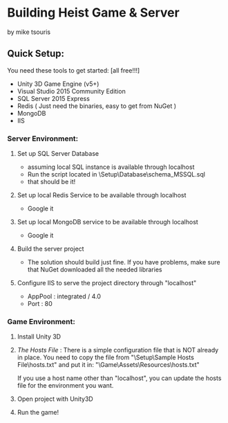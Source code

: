 # Building Heist Game & Server
by mike tsouris



## Quick Setup:


You need these tools to get started: [all free!!!]

- Unity 3D Game Engine (v5+)
- Visual Studio 2015 Community Edition
- SQL Server 2015 Express
- Redis ( Just need the binaries, easy to get from NuGet )
- MongoDB
- IIS


	
### Server Environment:

1. Set up SQL Server Database
	 - assuming local SQL instance is available through localhost
	 - Run the script located in  \Setup\Database\schema_MSSQL.sql
	 - that should be it!
	 
2. Set up local Redis Service to be available through localhost
	 - Google it
	 
3. Set up local MongoDB service to be available through localhost
	 - Google it
	 
4. Build the server project
	 - The solution should build just fine. If you have problems, make sure that NuGet downloaded all the needed libraries
	 
5. Configure IIS to serve the project directory through "localhost" 
	 - AppPool : integrated / 4.0
	 - Port : 80

	 
### Game Environment:

1. Install Unity 3D 

2. *The Hosts File* : There is a simple configuration file that is NOT already in place. You need to copy the file from 
		"\Setup\Sample Hosts File\hosts.txt"
		and put it in:
			"\Game\Assets\Resources\hosts.txt"		
	
	If you use a host name other than "localhost", you can update the hosts file for the environment you want. 
	
3. Open project with Unity3D
	
4. Run the game!
	
	





